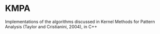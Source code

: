 # KMPA
Implementations of the algorithms discussed in Kernel Methods for Pattern Analysis (Taylor and Cristianini, 2004), in C++
